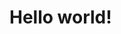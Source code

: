 <!doctype html>
<html>
  <head>
    <meta charset="utf-8"/>
  </head>
  <body>
    <h1>Hello world!</h1>
  </body>
</html>
